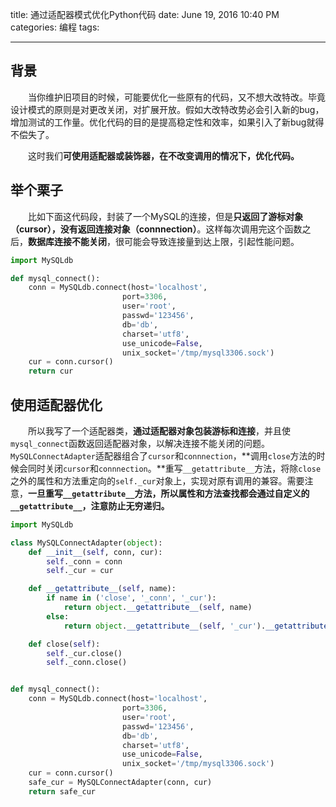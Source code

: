 title: 通过适配器模式优化Python代码
date: June 19, 2016 10:40 PM
categories: 编程
tags: 

----


## 背景
　　当你维护旧项目的时候，可能要优化一些原有的代码，又不想大改特改。毕竟设计模式的原则是对更改关闭，对扩展开放。假如大改特改势必会引入新的bug，增加测试的工作量。优化代码的目的是提高稳定性和效率，如果引入了新bug就得不偿失了。

　　这时我们**可使用适配器或装饰器，在不改变调用的情况下，优化代码。**
  
<!--more-->

## 举个栗子

　　比如下面这代码段，封装了一个MySQL的连接，但是**只返回了游标对象（cursor），没有返回连接对象（connnection）**。这样每次调用完这个函数之后，**数据库连接不能关闭**，很可能会导致连接量到达上限，引起性能问题。
```python
import MySQLdb

def mysql_connect():
    conn = MySQLdb.connect(host='localhost',
                         port=3306,
                         user='root',
                         passwd='123456',
                         db='db',
                         charset='utf8',
                         use_unicode=False,
                         unix_socket='/tmp/mysql3306.sock')
    cur = conn.cursor()
    return cur
```


## 使用适配器优化
　　所以我写了一个适配器类，**通过适配器对象包装游标和连接**，并且使`mysql_connect`函数返回适配器对象，以解决连接不能关闭的问题。
　　`MySQLConnectAdapter`适配器组合了`cursor`和`connnection`，**调用`close`方法的时候会同时关闭`cursor`和`connnection`。**重写`__getattribute__`方法，将除`close`之外的属性和方法重定向的`self._cur`对象上，实现对原有调用的兼容。需要注意，**一旦重写`__getattribute__`方法，所以属性和方法查找都会通过自定义的`__getattribute__`，注意防止无穷递归。**


```python
import MySQLdb

class MySQLConnectAdapter(object):
    def __init__(self, conn, cur):
        self._conn = conn
        self._cur = cur

    def __getattribute__(self, name):
        if name in ('close', '_conn', '_cur'):
            return object.__getattribute__(self, name)
        else:
            return object.__getattribute__(self, '_cur').__getattribute__(name)

    def close(self):
        self._cur.close()
        self._conn.close()


def mysql_connect():
    conn = MySQLdb.connect(host='localhost',
                         port=3306,
                         user='root',
                         passwd='123456',
                         db='db',
                         charset='utf8',
                         use_unicode=False,
                         unix_socket='/tmp/mysql3306.sock')
    cur = conn.cursor()
    safe_cur = MySQLConnectAdapter(conn, cur)
    return safe_cur
```